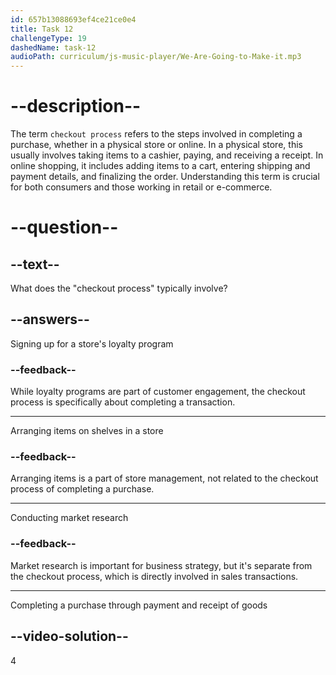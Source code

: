 ```yaml
---
id: 657b13088693ef4ce21ce0e4
title: Task 12
challengeType: 19
dashedName: task-12
audioPath: curriculum/js-music-player/We-Are-Going-to-Make-it.mp3
---
```


# --description--

The term `checkout process` refers to the steps involved in completing a purchase, whether in a physical store or online. In a physical store, this usually involves taking items to a cashier, paying, and receiving a receipt. In online shopping, it includes adding items to a cart, entering shipping and payment details, and finalizing the order. Understanding this term is crucial for both consumers and those working in retail or e-commerce.

# --question--

## --text--

What does the "checkout process" typically involve?

## --answers--

Signing up for a store's loyalty program

### --feedback--

While loyalty programs are part of customer engagement, the checkout process is specifically about completing a transaction.

---

Arranging items on shelves in a store

### --feedback--

Arranging items is a part of store management, not related to the checkout process of completing a purchase.

---

Conducting market research

### --feedback--

Market research is important for business strategy, but it's separate from the checkout process, which is directly involved in sales transactions.

---

Completing a purchase through payment and receipt of goods

## --video-solution--

4
